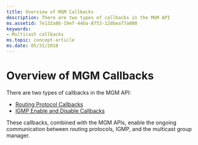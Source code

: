 ```yaml
---
title: Overview of MGM Callbacks
description: There are two types of callbacks in the MGM API
ms.assetid: 7e132a86-19ef-44ba-8753-12dbea77a800
keywords:
- Multicast callbacks
ms.topic: concept-article
ms.date: 05/31/2018
---
```


# Overview of MGM Callbacks

There are two types of callbacks in the MGM API:

-   [Routing Protocol Callbacks](routing-protocol-callbacks.md)
-   [IGMP Enable and Disable Callbacks](igmp-enable-and-disable-callbacks.md)

These callbacks, combined with the MGM APIs, enable the ongoing communication between routing protocols, IGMP, and the multicast group manager.

 

 




